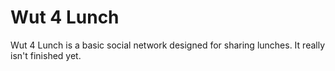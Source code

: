 Wut 4 Lunch
===========
Wut 4 Lunch is a basic social network designed for sharing lunches. It really isn't finished yet.
